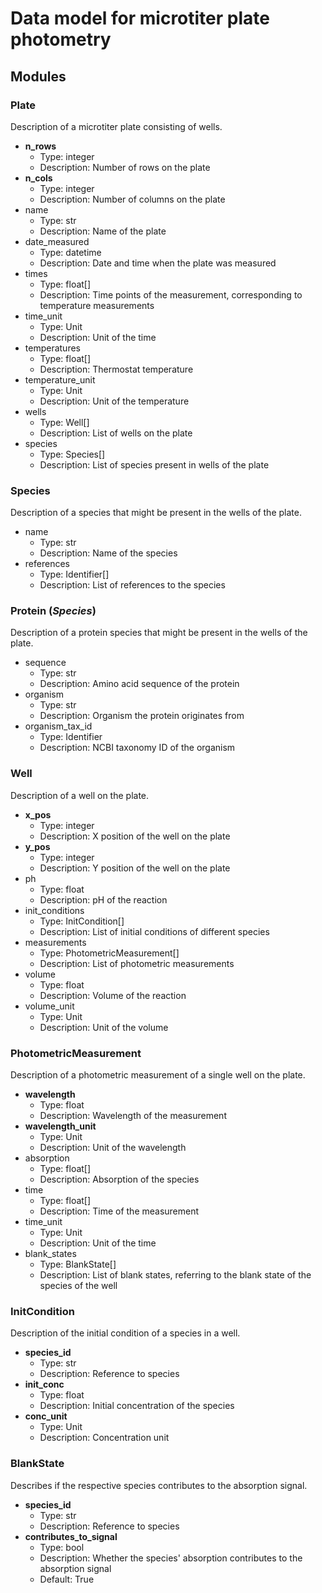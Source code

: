# Data model for microtiter plate photometry

## Modules

### Plate

Description of a microtiter plate consisting of wells.

- __n_rows__
    - Type: integer
    - Description: Number of rows on the plate
- __n_cols__
    - Type: integer
    - Description: Number of columns on the plate
- name
    - Type: str
    - Description: Name of the plate
- date_measured
    - Type: datetime
    - Description: Date and time when the plate was measured
- times
    - Type: float[]
    - Description: Time points of the measurement, corresponding to temperature measurements
- time_unit
    - Type: Unit
    - Description: Unit of the time
- temperatures
    - Type: float[]
    - Description: Thermostat temperature
- temperature_unit
    - Type: Unit
    - Description: Unit of the temperature
- wells
    - Type: Well[]
    - Description: List of wells on the plate
- species
    - Type: Species[]
    - Description: List of species present in wells of the plate

### Species

Description of a species that might be present in the wells of the plate.

- name
    - Type: str
    - Description: Name of the species
- references
    - Type: Identifier[]
    - Description: List of references to the species

### Protein (_Species_)

Description of a protein species that might be present in the wells of the plate.

- sequence
    - Type: str
    - Description: Amino acid sequence of the protein
- organism
    - Type: str
    - Description: Organism the protein originates from
- organism_tax_id
    - Type: Identifier
    - Description: NCBI taxonomy ID of the organism

### Well

Description of a well on the plate.

- __x_pos__
    - Type: integer
    - Description: X position of the well on the plate
- __y_pos__
    - Type: integer
    - Description: Y position of the well on the plate
- ph
    - Type: float
    - Description: pH of the reaction
- init_conditions
    - Type: InitCondition[]
    - Description: List of initial conditions of different species
- measurements
    - Type: PhotometricMeasurement[]
    - Description: List of photometric measurements
- volume
    - Type: float
    - Description: Volume of the reaction
- volume_unit
    - Type: Unit
    - Description: Unit of the volume

### PhotometricMeasurement

Description of a photometric measurement of a single well on the plate.

- __wavelength__
    - Type: float
    - Description: Wavelength of the measurement
- __wavelength_unit__
    - Type: Unit
    - Description: Unit of the wavelength
- absorption
    - Type: float[]
    - Description: Absorption of the species
- time
    - Type: float[]
    - Description: Time of the measurement
- time_unit
    - Type: Unit
    - Description: Unit of the time
- blank_states
    - Type: BlankState[]
    - Description: List of blank states, referring to the blank state of the species of the well

### InitCondition

Description of the initial condition of a species in a well.

- __species_id__
    - Type: str
    - Description: Reference to species
- __init_conc__
    - Type: float
    - Description: Initial concentration of the species
- __conc_unit__
    - Type: Unit
    - Description: Concentration unit

### BlankState

Describes if the respective species contributes to the absorption signal.

- __species_id__
    - Type: str
    - Description: Reference to species
- __contributes_to_signal__
    - Type: bool
    - Description: Whether the species' absorption contributes to the absorption signal
    - Default: True
